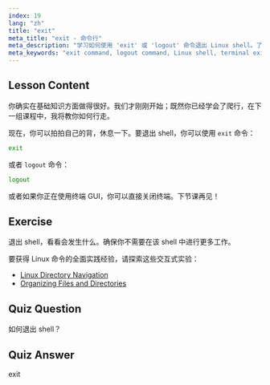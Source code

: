```yaml
---
index: 19
lang: "zh"
title: "exit"
meta_title: "exit - 命令行"
meta_description: "学习如何使用 'exit' 或 'logout' 命令退出 Linux shell。了解初学者的基本 shell 导航。立即开始你的 Linux 之旅！"
meta_keywords: "exit command, logout command, Linux shell, terminal exit, Linux basics, beginner Linux, Linux tutorial"
---
```


## Lesson Content

你确实在基础知识方面做得很好。我们才刚刚开始；既然你已经学会了爬行，在下一组课程中，我将教你如何行走。

现在，你可以拍拍自己的背，休息一下。要退出 shell，你可以使用 `exit` 命令：

```bash
exit
```

或者 `logout` 命令：

```bash
logout
```

或者如果你正在使用终端 GUI，你可以直接关闭终端。下节课再见！

## Exercise

退出 shell，看看会发生什么。确保你不需要在该 shell 中进行更多工作。

要获得 Linux 命令的全面实践经验，请探索这些交互式实验：

- [Linux Directory Navigation](https://labex.io/zh/labs/linux-directory-navigation-387844)
- [Organizing Files and Directories](https://labex.io/zh/labs/linux-organizing-files-and-directories-387877)

## Quiz Question

如何退出 shell？

## Quiz Answer

exit
